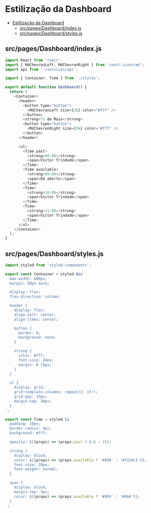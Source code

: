 # Estilização da Dashboard

<!-- TOC -->

- [Estilização da Dashboard](#estilização-da-dashboard)
  - [src/pages/Dashboard/index.js](#srcpagesdashboardindexjs)
  - [src/pages/Dashboard/styles.js](#srcpagesdashboardstylesjs)

<!-- /TOC -->

## src/pages/Dashboard/index.js

```javascript
import React from 'react';
import { MdChevronLeft, MdChevronRight } from 'react-icons/md';
import api from '~/services/api';

import { Container, Time } from './styles';

export default function Dashboard() {
  return (
    <Container>
      <header>
        <button type="button">
          <MdChevronLeft size={36} color="#fff" />
        </button>
        <strong>31 de Maio</strong>
        <button type="button">
          <MdChevronRight size={36} color="#fff" />
        </button>
      </header>

      <ul>
        <Time past>
          <strong>08:00</strong>
          <span>Victor Trindade</span>
        </Time>
        <Time available>
          <strong>09:00</strong>
          <span>Em aberto</span>
        </Time>
        <Time>
          <strong>10:00</strong>
          <span>Victor Trindade</span>
        </Time>
        <Time>
          <strong>11:00</strong>
          <span>Victor Trindade</span>
        </Time>
      </ul>
    </Container>
  );
}
```

## src/pages/Dashboard/styles.js

```javascript
import styled from 'styled-components';

export const Container = styled.div`
  max-width: 600px;
  margin: 50px auto;

  display: flex;
  flex-direction: column;

  header {
    display: flex;
    align-self: center;
    align-items: center;

    button {
      border: 0;
      background: none;
    }

    strong {
      color: #fff;
      font-size: 24px;
      margin: 0 15px;
    }
  }

  ul {
    display: grid;
    grid-template-columns: repeat(2, 1fr);
    grid-gap: 15px;
    margin-top: 30px;
  }
`;

export const Time = styled.li`
  padding: 20px;
  border-radius: 4px;
  background: #fff;

  opacity: ${(props) => (props.past ? 0.6 : 1)};

  strong {
    display: block;
    color: ${(props) => (props.available ? '#999' : '#7159c1')};
    font-size: 20px;
    font-weight: normal;
  }

  span {
    display: block;
    margin-top: 3px;
    color: ${(props) => (props.available ? '#999' : '#666')};
  }
`;
```
